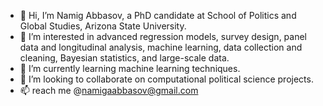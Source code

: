 - 👋 Hi, I’m Namig Abbasov, a PhD candidate at School of Politics and Global Studies, Arizona State University. 
- 👀 I’m interested in advanced regression models, survey design, panel data and longitudinal analysis, machine learning, data collection and cleaning, Bayesian statistics, and large-scale data. 
- 🌱 I’m currently learning machine learning techniques. 
- 💞️ I’m looking to collaborate on computational political science projects. 
- 📫 reach me @namigaabbasov@gmail.com 
